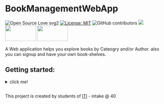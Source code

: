 # BookManagementWebApp

![Open Source Love svg2](https://badges.frapsoft.com/os/v2/open-source.svg?v=103)
[![License: MIT](https://img.shields.io/badge/License-MIT-yellow.svg)](https://github.com/atefhares/CrowdFunding-Web-App/blob/master/LICENSE)
![GitHub contributors](https://img.shields.io/github/contributors/SamarGooda/BookManagementWebApp)
![](https://img.shields.io/badge/expressJs-blue)
<img src="https://cdn.worldvectorlogo.com/logos/mongodb.svg" width="100" height="50">
<img src="https://upload.wikimedia.org/wikipedia/commons/d/d9/Node.js_logo.svg" width="100" height="50">


A Web application helps you explore books by Cateogry and/or Author. also you can signup and have your own book-shelves.

## Getting started:
<details>
  <summary>click me!</summary>
  
  ### To run the server
  - install `nodejs v13+` and `npm` on your system
  - go to `/server` and run the follwing:
    ```
    npm init
    npm i
    ```
  ### To run the client
   - install [jekyll](https://jekyllrb.com/) gem 
   - go to `/client` and run the follwing:
     ```
     jekyll serve
     ```
</details>


## 
This project is created by students of [ITI](http://iti.gov.eg/) - intake @ 40
